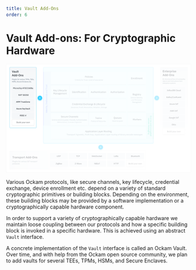 ```yaml
title: Vault Add-Ons
order: 6
```

# Vault Add-ons: For Cryptographic Hardware

![Ockam](./assets/ockam-features-vaults.png)

Various Ockam protocols, like secure channels, key lifecycle, credential
exchange, device enrollment etc. depend on a variety of standard
cryptographic primitives or building blocks. Depending on the environment,
these building blocks may be provided by a software implementation or a
cryptographically capable hardware component.

In order to support a variety of cryptographically capable hardware we
maintain loose coupling between our protocols and how a specific
building block is invoked in a specific hardware. This is achieved using
an abstract `Vault` interface.

A concrete implementation of the `Vault` interface is called an Ockam
Vault. Over time, and with help from the Ockam open source community, we
plan to add vaults for several TEEs, TPMs, HSMs, and Secure Enclaves.
